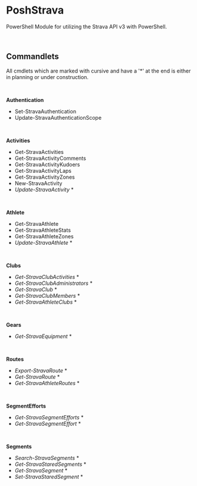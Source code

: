 # PoshStrava

PowerShell Module for utilizing the Strava API v3 with PowerShell.

</br>

## Commandlets

All cmdlets which are marked with cursive and have a '*' at the end is either in planning or under construction.

</br>

**Authentication**

- Set-StravaAuthentication
- Update-StravaAuthenticationScope

</br>


**Activities**

- Get-StravaActivities
- Get-StravaActivityComments
- Get-StravaActivityKudoers
- Get-StravaActivityLaps
- Get-StravaActivityZones
- New-StravaActivity
- _Update-StravaActivity_ *

</br>


**Athlete**

- Get-StravaAthlete
- Get-StravaAthleteStats
- Get-StravaAthleteZones
- _Update-StravaAthlete_ *

</br>


**Clubs**

- _Get-StravaClubActivities_ *
- _Get-StravaClubAdministrators_ *
- _Get-StravaClub_ *
- _Get-StravaClubMembers_ *
- _Get-StravaAthleteClubs_ *

</br>


**Gears**

- _Get-StravaEquipment_ *

</br>


**Routes**

- _Export-StravaRoute_ *
- _Get-StravaRoute_ *
- _Get-StravaAthleteRoutes_ *

</br>


**SegmentEfforts**

- _Get-StravaSegmentEfforts_ *
- _Get-StravaSegmentEffort_ *

</Br>


**Segments**

- _Search-StravaSegments_ *
- _Get-StravaStaredSegments_ *
- _Get-StravaSegment_ *
- _Set-StravaStaredSegment_ *